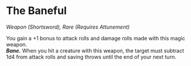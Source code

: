# The Baneful
*Weapon (Shortsword), Rare (Requires Attunement)*

You gain a +1 bonus to attack rolls and damage rolls made with this magic weapon.  
***Bane.*** When you hit a creature with this weapon, the target must subtract 1d4 from attack rolls and saving throws until the end of your next turn.  
